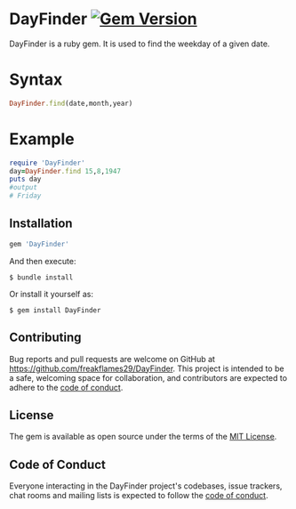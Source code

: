 # DayFinder [![Gem Version](https://badge.fury.io/rb/DayFinder.svg)](https://badge.fury.io/rb/DayFinder)
DayFinder is a ruby gem. It is used to find the weekday of a given date.


# Syntax
```ruby
DayFinder.find(date,month,year)
```

# Example
```ruby
require 'DayFinder'
day=DayFinder.find 15,8,1947
puts day
#output
# Friday
```

## Installation
```ruby
gem 'DayFinder'
```

And then execute:

    $ bundle install

Or install it yourself as:

    $ gem install DayFinder


## Contributing

Bug reports and pull requests are welcome on GitHub at https://github.com/freakflames29/DayFinder. This project is intended to be a safe, welcoming space for collaboration, and contributors are expected to adhere to the [code of conduct](https://github.com/freakflames29/DayFinder/blob/master/CODE_OF_CONDUCT.md).

## License

The gem is available as open source under the terms of the [MIT License](https://opensource.org/licenses/MIT).

## Code of Conduct

Everyone interacting in the DayFinder project's codebases, issue trackers, chat rooms and mailing lists is expected to follow the [code of conduct](https://github.com/[USERNAME]/DayFinder/blob/master/CODE_OF_CONDUCT.md).
